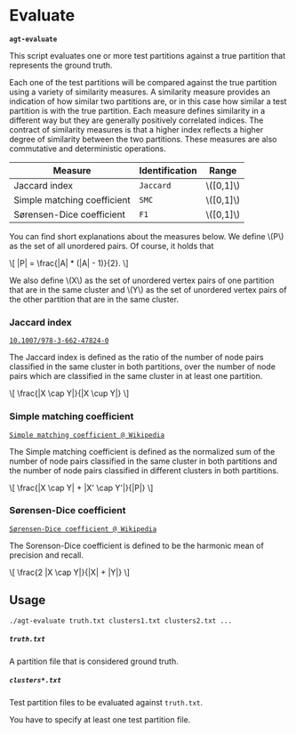 # Evaluate

**`agt-evaluate`**

This script evaluates one or more test partitions against a true partition that
represents the ground truth.

Each one of the test partitions will be compared against the true partition
using a variety of similarity measures. A similarity measure provides an
indication of how similar two partitions are, or in this case how similar a test
partition is with the true partition. Each measure defines similarity in a
different way but they are generally positively correlated indices. The contract
of similarity measures is that a higher index reflects a higher degree of
similarity between the two partitions. These measures are also commutative and
deterministic operations.

Measure                     | Identification | Range       |
--------------------------- | -------------- | ----------- |
Jaccard index               | `Jaccard`      | \\([0,1]\\) |
Simple matching coefficient | `SMC`          | \\([0,1]\\) |
Sørensen-Dice coefficient   | `F1`           | \\([0,1]\\) |

[1]: https://doi.org/10.1007/978-3-662-47824-0_2

You can find short explanations about the measures below. We define \\(P\\) as
the set of all unordered pairs. Of course, it holds that

\\[
|P| = \frac{|A| * (|A| - 1)}{2}.
\\]

We also define \\(X\\) as the set of unordered vertex pairs of one partition
that are in the same cluster and \\(Y\\) as the set of unordered vertex pairs of
the other partition that are in the same cluster.

### Jaccard index

[`10.1007/978-3-662-47824-0`](https://doi.org/10.1007/978-3-662-47824-0_2)

The Jaccard index is defined as the ratio of the number of node pairs classified
in the same cluster in both partitions, over the number of node pairs which are
classified in the same cluster in at least one partition.

\\[
\frac{|X \\cap Y|}{|X \\cup Y|}
\\]

### Simple matching coefficient

[`Simple matching coefficient @ Wikipedia`](https://en.wikipedia.org/wiki/Simple_matching_coefficient)

The Simple matching coefficient is defined as the normalized sum of the number
of node pairs classified in the same cluster in both partitions and the number
of node pairs classified in different clusters in both partitions.

\\[
\frac{|X \\cap Y| + |X' \\cap Y'|}{|P|}
\\]

### Sørensen-Dice coefficient

[`Sørensen-Dice coefficient @ Wikipedia`](https://en.wikipedia.org/wiki/S%C3%B8rensen%E2%80%93Dice_coefficient)

The Sorenson-Dice coefficient is defined to be the harmonic mean of precision
and recall.

\\[
\frac{2 |X \\cap Y|}{|X| + |Y|}
\\]

## Usage

```
./agt-evaluate truth.txt clusters1.txt clusters2.txt ...
```

##### `truth.txt`

A partition file that is considered ground truth.

##### `clusters*.txt`

Test partition files to be evaluated against `truth.txt`.

You have to specify at least one test partition file.
